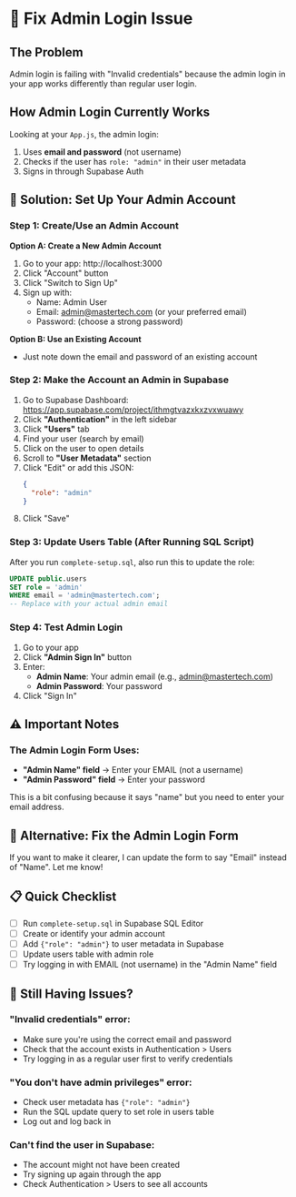 # 🔧 Fix Admin Login Issue

## The Problem
Admin login is failing with "Invalid credentials" because the admin login in your app works differently than regular user login.

## How Admin Login Currently Works

Looking at your `App.js`, the admin login:
1. Uses **email and password** (not username)
2. Checks if the user has `role: "admin"` in their user metadata
3. Signs in through Supabase Auth

## 🎯 Solution: Set Up Your Admin Account

### Step 1: Create/Use an Admin Account

**Option A: Create a New Admin Account**
1. Go to your app: http://localhost:3000
2. Click "Account" button
3. Click "Switch to Sign Up"
4. Sign up with:
   - Name: Admin User
   - Email: admin@mastertech.com (or your preferred email)
   - Password: (choose a strong password)

**Option B: Use an Existing Account**
- Just note down the email and password of an existing account

### Step 2: Make the Account an Admin in Supabase

1. Go to Supabase Dashboard: https://app.supabase.com/project/ithmgtvazxkxzvxwuawy
2. Click **"Authentication"** in the left sidebar
3. Click **"Users"** tab
4. Find your user (search by email)
5. Click on the user to open details
6. Scroll to **"User Metadata"** section
7. Click "Edit" or add this JSON:
   ```json
   {
     "role": "admin"
   }
   ```
8. Click "Save"

### Step 3: Update Users Table (After Running SQL Script)

After you run `complete-setup.sql`, also run this to update the role:

```sql
UPDATE public.users 
SET role = 'admin' 
WHERE email = 'admin@mastertech.com';
-- Replace with your actual admin email
```

### Step 4: Test Admin Login

1. Go to your app
2. Click **"Admin Sign In"** button
3. Enter:
   - **Admin Name**: Your admin email (e.g., admin@mastertech.com)
   - **Admin Password**: Your password
4. Click "Sign In"

## ⚠️ Important Notes

### The Admin Login Form Uses:
- **"Admin Name" field** → Enter your EMAIL (not a username)
- **"Admin Password" field** → Enter your password

This is a bit confusing because it says "name" but you need to enter your email address.

## 🔧 Alternative: Fix the Admin Login Form

If you want to make it clearer, I can update the form to say "Email" instead of "Name". Let me know!

## 📋 Quick Checklist

- [ ] Run `complete-setup.sql` in Supabase SQL Editor
- [ ] Create or identify your admin account
- [ ] Add `{"role": "admin"}` to user metadata in Supabase
- [ ] Update users table with admin role
- [ ] Try logging in with EMAIL (not username) in the "Admin Name" field

## 🐛 Still Having Issues?

### "Invalid credentials" error:
- Make sure you're using the correct email and password
- Check that the account exists in Authentication > Users
- Try logging in as a regular user first to verify credentials

### "You don't have admin privileges" error:
- Check user metadata has `{"role": "admin"}`
- Run the SQL update query to set role in users table
- Log out and log back in

### Can't find the user in Supabase:
- The account might not have been created
- Try signing up again through the app
- Check Authentication > Users to see all accounts
